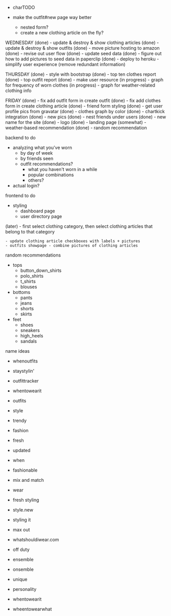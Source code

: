 - charTODO 

- make the outfit#new page way better
  - nested form?
  - create a new clothing article on the fly?
  
WEDNESDAY
 (done) - update & destroy & show clothing articles
 (done) - update & destroy & show outfits
 (done) - move picture hosting to amazon
 (done) - revise out user flow
 (done) - update seed data 
 (done) - figure out how to add pictures to seed data in paperclip
 (done) - deploy to heroku
        - simplify user experience (remove redundant information)

THURSDAY
  (done) - style with bootstrap
  (done) - top ten clothes report
  (done) - top outfit report
  (done) - make user resource
  (in progress) - graph for frequency of worn clothes
  (in progress) - graph for weather-related clothing info

FRIDAY
  (done) - fix add outfit form in create outfit
  (done) - fix add clothes form in create clothing article 
  (done) - friend form styling
  (done) - get user profile pics from gravatar
  (done) - clothes graph by color
  (done) - chartkick integration
  (done) - new pics
  (done) - nest friends under users
  (done) - new name for the site
  (done) - logo
  (done) - landing page
  (somewhat) - weather-based recommendation
  (done) - random recommendation

  backend to do
  - analyzing what you've worn
    - by day of week
    - by friends seen
    - outfit recommendations?
      - what you haven't worn in a while
      - popular combinations
      - others?
  - actual login?
  
  frontend to do
  - styling 
    - dashboard page
    - user directory page


  (later)
    - first select clothing category, then select clothing articles that belong to that 
  category


    - update clothing article checkboxes with labels + pictures
    - outfits showpage - combine pictures of clothing articles

random recommendations
  - tops
    - button_down_shirts
    - polo_shirts
    - t_shirts
    - blouses
  - bottoms
    - pants
    - jeans
    - shorts
    - skirts
  - feet
    - shoes
    - sneakers
    - high_heels
    - sandals

name ideas

- whenoutfits
- staystylin'
- outfittracker
- whentowearit

- outfits
- style
- trendy
- fashion
- fresh
- updated
- when
- fashionable
- mix and match
- wear
- fresh styling
- style.new
- styling it
- max out
- whatshouldiwear.com
- off duty
- ensemble
- onsemble
- unique
- personality
- whentowearit
- wheentowearwhat